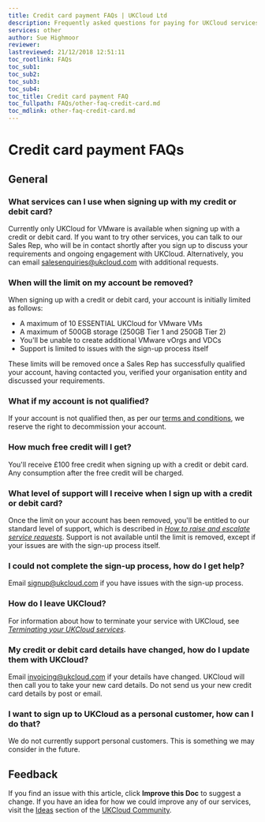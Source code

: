 ```yaml
---
title: Credit card payment FAQs | UKCloud Ltd
description: Frequently asked questions for paying for UKCloud services using a credit or debit card
services: other
author: Sue Highmoor
reviewer:
lastreviewed: 21/12/2018 12:51:11
toc_rootlink: FAQs
toc_sub1: 
toc_sub2:
toc_sub3:
toc_sub4:
toc_title: Credit card payment FAQ
toc_fullpath: FAQs/other-faq-credit-card.md
toc_mdlink: other-faq-credit-card.md
---
```


# Credit card payment FAQs

## General

### What services can I use when signing up with my credit or debit card?

Currently only UKCloud for VMware is available when signing up with a credit or debit card. If you want to try other services, you can talk to our Sales Rep, who will be in contact shortly after you sign up to discuss your requirements and ongoing engagement with UKCloud. Alternatively, you can email <salesenquiries@ukcloud.com> with additional requests.

### When will the limit on my account be removed?

When signing up with a credit or debit card, your account is initially limited as follows:

- A maximum of 10 ESSENTIAL UKCloud for VMware VMs
- A maximum of 500GB storage (250GB Tier 1 and 250GB Tier 2)
- You'll be unable to create additional VMware vOrgs and VDCs
- Support is limited to issues with the sign-up process itself

These limits will be removed once a Sales Rep has successfully qualified your account, having contacted you, verified your organisation entity and discussed your requirements.

### What if my account is not qualified?

If your account is not qualified then, as per our [terms and conditions](https://ukcloud.com/onlinetermsandconditions), we reserve the right to decommission your account.

### How much free credit will I get?

You'll receive £100 free credit when signing up with a credit or debit card. Any consumption after the free credit will be charged.

### What level of support will I receive when I sign up with a credit or debit card?

Once the limit on your account has been removed, you'll be entitled to our standard level of support, which is described in [*How to raise and escalate service requests*](../portal/ptl-how-raise-escalate-service-request.md). Support is not available until the limit is removed, except if your issues are with the sign-up process itself.

### I could not complete the sign-up process, how do I get help?

Email <signup@ukcloud.com> if you have issues with the sign-up process.

### How do I leave UKCloud?

For information about how to terminate your service with UKCloud, see [*Terminating your UKCloud services*](other-ref-offboarding.md).

### My credit or debit card details have changed, how do I update them with UKCloud?

Email <invoicing@ukcloud.com> if your details have changed. UKCloud will then call you to take your new card details. Do not send us your new credit card details by post or email.

### I want to sign up to UKCloud as a personal customer, how can I do that?

We do not currently support personal customers. This is something we may consider in the future.

## Feedback

If you find an issue with this article, click **Improve this Doc** to suggest a change. If you have an idea for how we could improve any of our services, visit the [Ideas](https://community.ukcloud.com/ideas) section of the [UKCloud Community](https://community.ukcloud.com).
